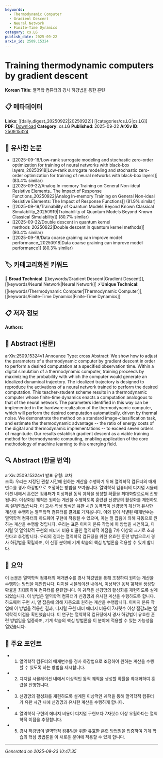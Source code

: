 ```yaml
---
keywords:
  - Thermodynamic Computer
  - Gradient Descent
  - Neural Network
  - Finite-Time Dynamics
category: cs.LG
publish_date: 2025-09-22
arxiv_id: 2509.15324
---
```


<!-- KEYWORD_LINKING_METADATA:
{
  "processed_timestamp": "2025-09-23T10:47:35.822950",
  "vocabulary_version": "1.0",
  "selected_keywords": [
    "Thermodynamic Computer",
    "Gradient Descent",
    "Neural Network",
    "Finite-Time Dynamics"
  ],
  "rejected_keywords": [],
  "similarity_scores": {
    "Thermodynamic Computer": 0.78,
    "Gradient Descent": 0.85,
    "Neural Network": 0.88,
    "Finite-Time Dynamics": 0.72
  },
  "extraction_method": "AI_prompt_based",
  "budget_applied": true,
  "candidates_json": {
    "candidates": [
      {
        "surface": "thermodynamic computer",
        "canonical": "Thermodynamic Computer",
        "aliases": [
          "thermodynamic computing device"
        ],
        "category": "unique_technical",
        "rationale": "Introduces a novel concept in computing that links thermodynamics with computation.",
        "novelty_score": 0.85,
        "connectivity_score": 0.65,
        "specificity_score": 0.9,
        "link_intent_score": 0.78
      },
      {
        "surface": "gradient descent",
        "canonical": "Gradient Descent",
        "aliases": [
          "gradient optimization"
        ],
        "category": "broad_technical",
        "rationale": "A fundamental optimization technique widely used in machine learning.",
        "novelty_score": 0.3,
        "connectivity_score": 0.9,
        "specificity_score": 0.6,
        "link_intent_score": 0.85
      },
      {
        "surface": "neural network",
        "canonical": "Neural Network",
        "aliases": [
          "NN"
        ],
        "category": "broad_technical",
        "rationale": "Core component of the described computation, linking to machine learning.",
        "novelty_score": 0.2,
        "connectivity_score": 0.95,
        "specificity_score": 0.7,
        "link_intent_score": 0.88
      },
      {
        "surface": "finite-time dynamics",
        "canonical": "Finite-Time Dynamics",
        "aliases": [
          "finite time behavior"
        ],
        "category": "unique_technical",
        "rationale": "Describes a specific behavior of the thermodynamic computer relevant to computation.",
        "novelty_score": 0.7,
        "connectivity_score": 0.6,
        "specificity_score": 0.85,
        "link_intent_score": 0.72
      }
    ],
    "ban_list_suggestions": [
      "method",
      "computation",
      "probability",
      "parameters"
    ]
  },
  "decisions": [
    {
      "candidate_surface": "thermodynamic computer",
      "resolved_canonical": "Thermodynamic Computer",
      "decision": "linked",
      "scores": {
        "novelty": 0.85,
        "connectivity": 0.65,
        "specificity": 0.9,
        "link_intent": 0.78
      }
    },
    {
      "candidate_surface": "gradient descent",
      "resolved_canonical": "Gradient Descent",
      "decision": "linked",
      "scores": {
        "novelty": 0.3,
        "connectivity": 0.9,
        "specificity": 0.6,
        "link_intent": 0.85
      }
    },
    {
      "candidate_surface": "neural network",
      "resolved_canonical": "Neural Network",
      "decision": "linked",
      "scores": {
        "novelty": 0.2,
        "connectivity": 0.95,
        "specificity": 0.7,
        "link_intent": 0.88
      }
    },
    {
      "candidate_surface": "finite-time dynamics",
      "resolved_canonical": "Finite-Time Dynamics",
      "decision": "linked",
      "scores": {
        "novelty": 0.7,
        "connectivity": 0.6,
        "specificity": 0.85,
        "link_intent": 0.72
      }
    }
  ]
}
-->

# Training thermodynamic computers by gradient descent

**Korean Title:** 열역학 컴퓨터의 경사 하강법을 통한 훈련

## 📋 메타데이터

**Links**: [[daily_digest_20250922|20250922]] [[categories/cs.LG|cs.LG]]
**PDF**: [Download](https://arxiv.org/pdf/2509.15324.pdf)
**Category**: cs.LG
**Published**: 2025-09-22
**ArXiv ID**: [2509.15324](https://arxiv.org/abs/2509.15324)

## 🔗 유사한 논문
- [[2025-09-18/Low-rank surrogate modeling and stochastic zero-order optimization for training of neural networks with black-box layers_20250918|Low-rank surrogate modeling and stochastic zero-order optimization for training of neural networks with black-box layers]] (83.4% similar)
- [[2025-09-22/Analog In-memory Training on General Non-ideal Resistive Elements_ The Impact of Response Functions_20250922|Analog In-memory Training on General Non-ideal Resistive Elements: The Impact of Response Functions]] (81.9% similar)
- [[2025-09-19/Trainability of Quantum Models Beyond Known Classical Simulability_20250919|Trainability of Quantum Models Beyond Known Classical Simulability]] (80.7% similar)
- [[2025-09-22/Double descent in quantum kernel methods_20250922|Double descent in quantum kernel methods]] (80.4% similar)
- [[2025-09-18/Data coarse graining can improve model performance_20250918|Data coarse graining can improve model performance]] (80.3% similar)

## 🏷️ 카테고리화된 키워드
**🧠 Broad Technical**: [[keywords/Gradient Descent|Gradient Descent]], [[keywords/Neural Network|Neural Network]]
**⚡ Unique Technical**: [[keywords/Thermodynamic Computer|Thermodynamic Computer]], [[keywords/Finite-Time Dynamics|Finite-Time Dynamics]]

## 📋 저자 정보

**Authors:** 

## 📄 Abstract (원문)

arXiv:2509.15324v1 Announce Type: cross 
Abstract: We show how to adjust the parameters of a thermodynamic computer by gradient descent in order to perform a desired computation at a specified observation time. Within a digital simulation of a thermodynamic computer, training proceeds by maximizing the probability with which the computer would generate an idealized dynamical trajectory. The idealized trajectory is designed to reproduce the activations of a neural network trained to perform the desired computation. This teacher-student scheme results in a thermodynamic computer whose finite-time dynamics enacts a computation analogous to that of the neural network. The parameters identified in this way can be implemented in the hardware realization of the thermodynamic computer, which will perform the desired computation automatically, driven by thermal noise. We demonstrate the method on a standard image-classification task, and estimate the thermodynamic advantage -- the ratio of energy costs of the digital and thermodynamic implementations -- to exceed seven orders of magnitude. Our results establish gradient descent as a viable training method for thermodynamic computing, enabling application of the core methodology of machine learning to this emerging field.

## 🔍 Abstract (한글 번역)

arXiv:2509.15324v1 발표 유형: 교차  
초록: 우리는 지정된 관찰 시간에 원하는 계산을 수행하기 위해 열역학적 컴퓨터의 매개변수를 경사 하강법으로 조정하는 방법을 보여줍니다. 열역학적 컴퓨터의 디지털 시뮬레이션 내에서 훈련은 컴퓨터가 이상화된 동적 궤적을 생성할 확률을 최대화함으로써 진행됩니다. 이상화된 궤적은 원하는 계산을 수행하도록 훈련된 신경망의 활성화를 재현하도록 설계되었습니다. 이 교사-학생 방식은 유한 시간 동역학이 신경망의 계산과 유사한 계산을 수행하는 열역학적 컴퓨터를 결과로 가져옵니다. 이와 같이 식별된 매개변수는 열역학적 컴퓨터의 하드웨어 구현에 적용될 수 있으며, 이는 열 잡음에 의해 자동으로 원하는 계산을 수행할 것입니다. 우리는 표준 이미지 분류 작업에 이 방법을 시연하고, 디지털 및 열역학적 구현의 에너지 비용 비율인 열역학적 이점을 7차 이상의 크기로 초과한다고 추정합니다. 우리의 결과는 열역학적 컴퓨팅을 위한 유효한 훈련 방법으로서 경사 하강법을 확립하며, 이 신흥 분야에 기계 학습의 핵심 방법론을 적용할 수 있게 합니다.

## 📝 요약

이 논문은 열역학적 컴퓨터의 매개변수를 경사 하강법을 통해 조정하여 원하는 계산을 수행하는 방법을 제안합니다. 디지털 시뮬레이션 내에서, 이상적인 동적 궤적을 생성할 확률을 최대화하여 컴퓨터를 훈련합니다. 이 궤적은 신경망의 활성화를 재현하도록 설계되었습니다. 이 방법은 열역학적 컴퓨터가 신경망과 유사한 계산을 수행하도록 합니다. 하드웨어 구현 시, 열 잡음에 의해 자동으로 원하는 계산을 수행합니다. 이미지 분류 작업에 이 방법을 적용한 결과, 디지털 구현 대비 에너지 비용이 7자릿수 이상 절감되는 열역학적 이점을 확인했습니다. 이 연구는 열역학적 컴퓨팅에서 경사 하강법이 유효한 훈련 방법임을 입증하며, 기계 학습의 핵심 방법론을 이 분야에 적용할 수 있는 가능성을 열었습니다.

## 🎯 주요 포인트

- 1. 열역학적 컴퓨터의 매개변수를 경사 하강법으로 조정하여 원하는 계산을 수행할 수 있도록 하는 방법을 제시합니다.
- 2. 디지털 시뮬레이션 내에서 이상적인 동적 궤적을 생성할 확률을 최대화하여 훈련을 진행합니다.
- 3. 신경망의 활성화를 재현하도록 설계된 이상적인 궤적을 통해 열역학적 컴퓨터가 유한 시간 내에 신경망과 유사한 계산을 수행하게 합니다.
- 4. 열역학적 구현의 에너지 비용이 디지털 구현보다 7자릿수 이상 우월하다는 열역학적 이점을 추정합니다.
- 5. 경사 하강법이 열역학적 컴퓨팅을 위한 유효한 훈련 방법임을 입증하여 기계 학습의 핵심 방법론을 이 새로운 분야에 적용할 수 있게 합니다.


---

*Generated on 2025-09-23 10:47:35*